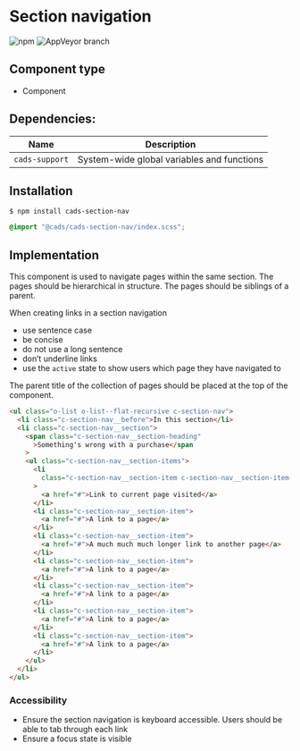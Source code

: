 # Section navigation

![npm](https://img.shields.io/npm/v/:package.svg)
![AppVeyor branch](https://img.shields.io/appveyor/ci/:user/:repo/:branch.svg)

## Component type

- Component

## Dependencies:

| Name           | Description                                |
| -------------- | ------------------------------------------ |
| `cads-support` | System-wide global variables and functions |

## Installation

```
$ npm install cads-section-nav
```

```scss
@import "@cads/cads-section-nav/index.scss";
```

## Implementation

This component is used to navigate pages within the same section. The pages should be hierarchical in structure. The pages should be siblings of a parent.

When creating links in a section navigation

- use sentence case
- be concise
- do not use a long sentence
- don’t underline links
- use the `active` state to show users which page they have navigated to

The parent title of the collection of pages should be placed at the top of the component.

<!-- prettier-ignore-start -->
```html
<ul class="o-list o-list--flat-recursive c-section-nav">
  <li class="c-section-nav__before">In this section</li>
  <li class="c-section-nav__section">
    <span class="c-section-nav__section-heading"
      >Something's wrong with a purchase</span
    >
    <ul class="c-section-nav__section-items">
      <li
        class="c-section-nav__section-item c-section-nav__section-item--active"
      >
        <a href="#">Link to current page visited</a>
      </li>
      <li class="c-section-nav__section-item">
        <a href="#">A link to a page</a>
      </li>
      <li class="c-section-nav__section-item">
        <a href="#">A much much much longer link to another page</a>
      </li>
      <li class="c-section-nav__section-item">
        <a href="#">A link to a page</a>
      </li>
      <li class="c-section-nav__section-item">
        <a href="#">A link to a page</a>
      </li>
      <li class="c-section-nav__section-item">
        <a href="#">A link to a page</a>
      </li>
      <li class="c-section-nav__section-item">
        <a href="#">A link to a page</a>
      </li>
    </ul>
  </li>
</ul>
```
<!-- prettier-ignore-end -->

### Accessibility

- Ensure the section navigation is keyboard accessible. Users should be able to tab through each link
- Ensure a focus state is visible

